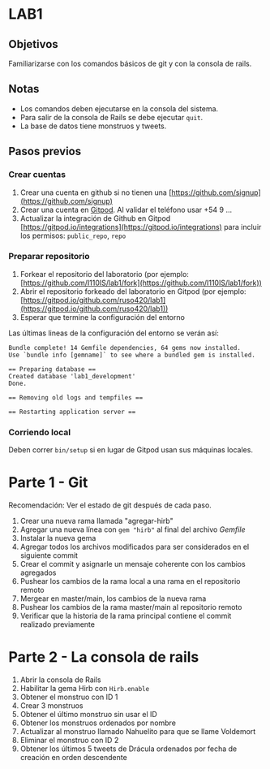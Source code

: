 # LAB1

## Objetivos

Familiarizarse con los comandos básicos de git y con la consola de rails.

## Notas

- Los comandos deben ejecutarse en la consola del sistema.
- Para salir de la consola de Rails se debe ejecutar `quit`.
- La base de datos tiene monstruos y tweets.

## Pasos previos

### Crear cuentas
1. Crear una cuenta en github si no tienen una [https://github.com/signup](https://github.com/signup)
1. Crear una cuenta en [Gitpod](https://gitpod.io/login/). Al validar el teléfono usar +54 9 ...
1. Actualizar la integración de Github en Gitpod [https://gitpod.io/integrations](https://gitpod.io/integrations) para incluir los permisos: `public_repo`, `repo`

### Preparar repositorio
1. Forkear el repositorio del laboratorio (por ejemplo: [https://github.com/I110IS/lab1/fork](https://github.com/I110IS/lab1/fork))
1. Abrir el repositorio forkeado del laboratorio en Gitpod (por ejemplo: [https://gitpod.io/github.com/ruso420/lab1](https://gitpod.io/github.com/ruso420/lab1))
1. Esperar que termine la configuración del entorno

Las últimas lineas de la configuración del entorno se verán así:
```
Bundle complete! 14 Gemfile dependencies, 64 gems now installed.
Use `bundle info [gemname]` to see where a bundled gem is installed.

== Preparing database ==
Created database 'lab1_development'
Done.

== Removing old logs and tempfiles ==

== Restarting application server ==
```

### Corriendo local

Deben correr `bin/setup` si en lugar de Gitpod usan sus máquinas locales.

# Parte 1 - Git

Recomendación: Ver el estado de git después de cada paso.

1. Crear una nueva rama llamada "agregar-hirb"
1. Agregar una nueva línea con `gem "hirb"` al final del archivo _Gemfile_
1. Instalar la nueva gema
1. Agregar todos los archivos modificados para ser considerados en el siguiente commit
1. Crear el commit y asignarle un mensaje coherente con los cambios agregados
1. Pushear los cambios de la rama local a una rama en el repositorio remoto
1. Mergear en master/main, los cambios de la nueva rama
1. Pushear los cambios de la rama master/main al repositorio remoto
1. Verificar que la historia de la rama principal contiene el commit realizado previamente

# Parte 2 - La consola de rails

1. Abrir la consola de Rails
1. Habilitar la gema Hirb con `Hirb.enable`
1. Obtener el monstruo con ID 1
1. Crear 3 monstruos
1. Obtener el último monstruo sin usar el ID
1. Obtener los monstruos ordenados por nombre
1. Actualizar al monstruo llamado Nahuelito para que se llame Voldemort
1. Eliminar el monstruo con ID 2
1. Obtener los últimos 5 tweets de Drácula ordenados por fecha de creación en orden descendente
